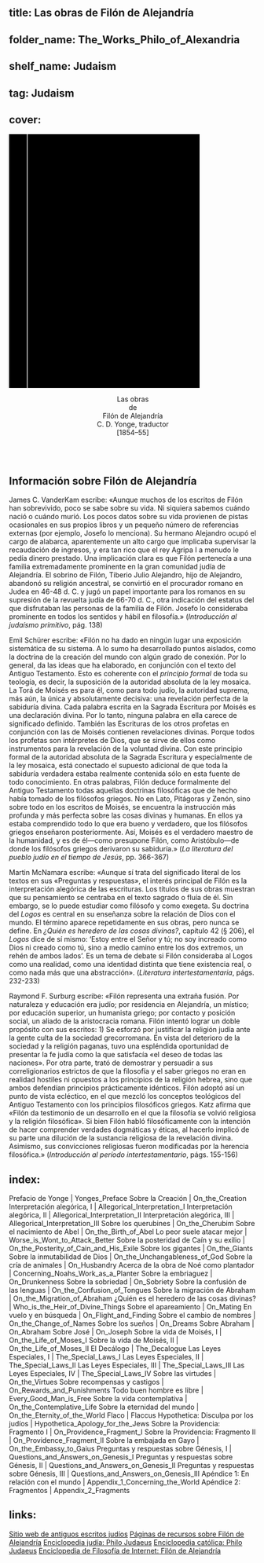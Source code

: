 ## title: Las obras de Filón de Alejandría
## folder_name: The_Works_Philo_of_Alexandria
## shelf_name: Judaism
## tag: Judaism
## cover:
<div class="urantiapedia-book-front urantiapedia-book-islam">
<svg xmlns="http://www.w3.org/2000/svg" width="102.6mm" height="136.8mm" viewBox="0 0 102.6 136.8" version="1.1">
	<g transform="translate(-7,-5)">
		<rect width="9.6" height="136.8" x="7" y="5" />
		<rect width="96.9" height="136.8" x="17" y="5" />
		<text style="font-size:5px" x="61" y="22">Filón de Alejandría</text>
		<text style="font-size:9px" x="61" y="60">Las obras de</text>
		<text style="font-size:9px" x="61" y="70">Filón de Alejandría</text>
	</g>
</svg>
</div>

<p style="text-align:center;">
<span class="text-h3">Las obras</span><br>
de<br>
<span class="text-h5">Filón de Alejandría</span><br>
C. D. Yonge, traductor<br>
[1854–55]<br>
<br>
</p>

<br>

## Información sobre Filón de Alejandría

James C. VanderKam escribe: «Aunque muchos de los escritos de Filón han sobrevivido, poco se sabe sobre su vida. Ni siquiera sabemos cuándo nació o cuándo murió. Los pocos datos sobre su vida provienen de pistas ocasionales en sus propios libros y un pequeño número de referencias externas (por ejemplo, Josefo lo menciona). Su hermano Alejandro ocupó el cargo de alabarca, aparentemente un alto cargo que implicaba supervisar la recaudación de ingresos, y era tan rico que el rey Agripa I a menudo le pedía dinero prestado. Una implicación clara es que Filón pertenecía a una familia extremadamente prominente en la gran comunidad judía de Alejandría. El sobrino de Filón, Tiberio Julio Alejandro, hijo de Alejandro, abandonó su religión ancestral, se convirtió en el procurador romano en Judea en 46-48 d. C. y jugó un papel importante para los romanos en su supresión de la revuelta judía de 66-70 d. C., otra indicación del estatus del que disfrutaban las personas de la familia de Filón. Josefo lo consideraba prominente en todos los sentidos y hábil en filosofía.» (_Introducción al judaísmo primitivo_, pág. 138)

Emil Schürer escribe: «Filón no ha dado en ningún lugar una exposición sistemática de su sistema. A lo sumo ha desarrollado puntos aislados, como la doctrina de la creación del mundo con algún grado de conexión. Por lo general, da las ideas que ha elaborado, en conjunción con el texto del Antiguo Testamento. Esto es coherente con el _principio formal_ de toda su teología, es decir, la suposición de la autoridad absoluta de la ley mosaica. La Torá de Moisés es para él, como para todo judío, la autoridad suprema, más aún, la única y absolutamente decisiva: una revelación perfecta de la sabiduría divina. Cada palabra escrita en la Sagrada Escritura por Moisés es una declaración divina. Por lo tanto, ninguna palabra en ella carece de significado definido. También las Escrituras de los otros profetas en conjunción con las de Moisés contienen revelaciones divinas. Porque todos los profetas son intérpretes de Dios, que se sirve de ellos como instrumentos para la revelación de la voluntad divina. Con este principio formal de la autoridad absoluta de la Sagrada Escritura y especialmente de la ley mosaica, está conectado el supuesto adicional de que toda la sabiduría verdadera estaba realmente contenida sólo en esta fuente de todo conocimiento. En otras palabras, Filón deduce formalmente del Antiguo Testamento todas aquellas doctrinas filosóficas que de hecho había tomado de los filósofos griegos. No en Lato, Pitágoras y Zenón, sino sobre todo en los escritos de Moisés, se encuentra la instrucción más profunda y más perfecta sobre las cosas divinas y humanas. En ellos ya estaba comprendido todo lo que era bueno y verdadero, que los filósofos griegos enseñaron posteriormente. Así, Moisés es el verdadero maestro de la humanidad, y es de él—como presupone Filón, como Aristóbulo—de donde los filósofos griegos derivaron su sabiduría.» (_La literatura del pueblo judío en el tiempo de Jesús_, pp. 366-367)

Martin McNamara escribe: «Aunque sí trata del significado literal de los textos en sus «Preguntas y respuestas», el interés principal de Filón es la interpretación alegórica de las escrituras. Los títulos de sus obras muestran que su pensamiento se centraba en el texto sagrado o fluía de él. Sin embargo, se lo puede estudiar como filósofo y como exegeta. Su doctrina del _Logos_ es central en su enseñanza sobre la relación de Dios con el mundo. El término aparece repetidamente en sus obras, pero nunca se define. En _¿Quién es heredero de las cosas divinas?_, capítulo 42 (§ 206), el _Logos_ dice de sí mismo: ‘Estoy entre el Señor y tú; no soy increado como Dios ni creado como tú, sino a medio camino entre los dos extremos, un rehén de ambos lados’. Es un tema de debate si Filón consideraba al Logos como una realidad, como una identidad distinta que tiene existencia real, o como nada más que una abstracción». (_Literatura intertestamentaria_, págs. 232-233)

Raymond F. Surburg escribe: «Filón representa una extraña fusión. Por naturaleza y educación era judío; por residencia en Alejandría, un místico; por educación superior, un humanista griego; por contacto y posición social, un aliado de la aristocracia romana. Filón intentó lograr un doble propósito con sus escritos: 1) Se esforzó por justificar la religión judía ante la gente culta de la sociedad grecorromana. En vista del deterioro de la sociedad y la religión paganas, tuvo una espléndida oportunidad de presentar la fe judía como la que satisfacía «el deseo de todas las naciones». Por otra parte, trató de demostrar y persuadir a sus correligionarios estrictos de que la filosofía y el saber griegos no eran en realidad hostiles ni opuestos a los principios de la religión hebrea, sino que ambos defendían principios prácticamente idénticos. Filón adoptó así un punto de vista ecléctico, en el que mezcló los conceptos teológicos del Antiguo Testamento con los principios filosóficos griegos. Katz afirma que «Filón da testimonio de un desarrollo en el que la filosofía se volvió religiosa y la religión filosófica». Si bien Filón habló filosóficamente con la intención de hacer comprender verdades dogmáticas y éticas, al hacerlo implicó de su parte una dilución de la sustancia religiosa de la revelación divina. Asimismo, sus convicciones religiosas fueron modificadas por la herencia filosófica.» (_Introducción al período intertestamentario_, págs. 155-156)


## index:
Prefacio de Yonge | Yonges_Preface
Sobre la Creación | On_the_Creation
Interpretación alegórica, I | Allegorical_Interpretation_I
Interpretación alegórica, II | Allegorical_Interpretation_II
Interpretación alegórica, III | Allegorical_Interpretation_III
Sobre los querubines | On_the_Cherubim
Sobre el nacimiento de Abel | On_the_Birth_of_Abel
Lo peor suele atacar mejor | Worse_is_Wont_to_Attack_Better
Sobre la posteridad de Caín y su exilio | On_the_Posterity_of_Cain_and_His_Exile
Sobre los gigantes | On_the_Giants
Sobre la inmutabilidad de Dios | On_the_Unchangableness_of_God
Sobre la cría de animales | On_Husbandry
Acerca de la obra de Noé como plantador | Concerning_Noahs_Work_as_a_Planter
Sobre la embriaguez | On_Drunkenness
Sobre la sobriedad | On_Sobriety
Sobre la confusión de las lenguas | On_the_Confusion_of_Tongues
Sobre la migración de Abraham | On_the_Migration_of_Abraham
¿Quién es el heredero de las cosas divinas? | Who_is_the_Heir_of_Divine_Things
Sobre el apareamiento | On_Mating
En vuelo y en búsqueda | On_Flight_and_Finding
Sobre el cambio de nombres | On_the_Change_of_Names
Sobre los sueños | On_Dreams
Sobre Abraham | On_Abraham
Sobre José | On_Joseph
Sobre la vida de Moisés, I | On_the_Life_of_Moses_I
Sobre la vida de Moisés, II | On_the_Life_of_Moses_II
El Decálogo | The_Decalogue
Las Leyes Especiales, I | The_Special_Laws_I
Las Leyes Especiales, II | The_Special_Laws_II
Las Leyes Especiales, III | The_Special_Laws_III
Las Leyes Especiales, IV | The_Special_Laws_IV
Sobre las virtudes | On_the_Virtues
Sobre recompensas y castigos | On_Rewards_and_Punishments
Todo buen hombre es libre | Every_Good_Man_is_Free
Sobre la vida contemplativa | On_the_Contemplative_Life
Sobre la eternidad del mundo | On_the_Eternity_of_the_World
Flaco | Flaccus
Hypothetica: Disculpa por los judíos | Hypothetica_Apology_for_the_Jews
Sobre la Providencia: Fragmento I | On_Providence_Fragment_I
Sobre la Providencia: Fragmento II | On_Providence_Fragment_II
Sobre la embajada en Gayo | On_the_Embassy_to_Gaius
Preguntas y respuestas sobre Génesis, I | Questions_and_Answers_on_Genesis_I
Preguntas y respuestas sobre Génesis, II | Questions_and_Answers_on_Genesis_II
Preguntas y respuestas sobre Génesis, III | Questions_and_Answers_on_Genesis_III
Apéndice 1: En relación con el mundo | Appendix_1_Concerning_the_World
Apéndice 2: Fragmentos | Appendix_2_Fragments

## links:
[Sitio web de antiguos escritos judíos](https://www.earlyjewishwritings.com/philo.html)
[Páginas de recursos sobre Filón de Alejandría](http://www.torreys.org/bible/philopag.html)
[Enciclopedia judía: Philo Judaeus](http://www.jewishencyclopedia.com/view.jsp?artid=281&letter=P)
[Enciclopedia católica: Philo Judaeus](http://www.newadvent.org/cathen/12023a.htm)
[Enciclopedia de Filosofía de Internet: Filón de Alejandría](http://www.utm.edu/research/iep/p/philo.htm)